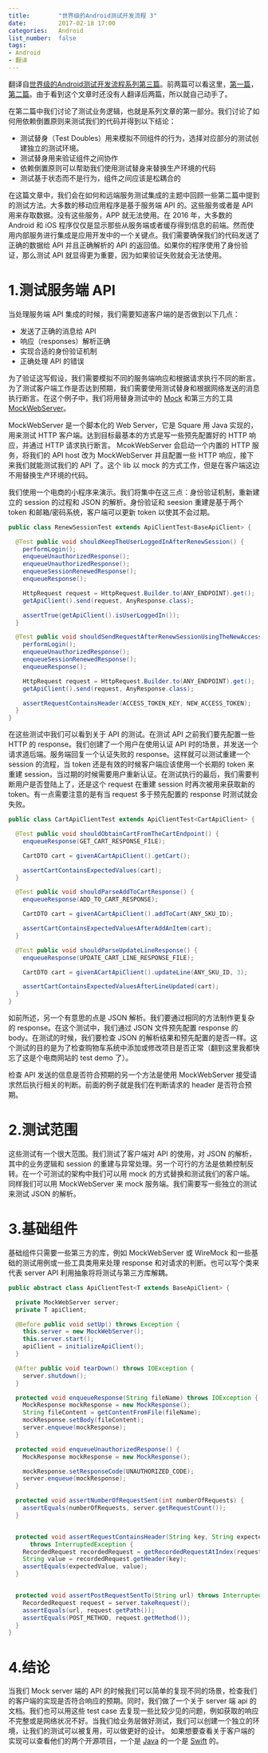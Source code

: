 ```yaml
---
title:        "世界级的Android测试开发流程 3"
date:         2017-02-18 17:00
categories:   Android
list_number:  false
tags:
- Android
- 翻译
---
```


翻译自[世界级的Android测试开发流程系列第三篇](http://blog.karumi.com/world-class-testing-development-pipeline-for-android-part-3/)。前两篇可以看这里，[第一篇](http://blog.zhaiyifan.cn/2016/02/23/world-class-testing-development-pipeline-for-android-part-1/)，[第二篇](http://blog.zhaiyifan.cn/2016/02/23/world-class-testing-development-pipeline-for-android-part-2/)。由于看到这个文章时还没有人翻译后两篇，所以就自己动手了。

<!--more-->

在第二篇中我们讨论了测试业务逻辑，也就是系列文章的第一部分。我们讨论了如何用依赖倒置原则来测试我们的代码并得到以下结论：

* 测试替身（Test Doubles）用来模拟不同组件的行为，选择对应部分的测试创建独立的测试环境。
* 测试替身用来验证组件之间协作
* 依赖倒置原则可以帮助我们使用测试替身来替换生产环境的代码
* 测试基于状态而不是行为，组件之间应该是松耦合的

在这篇文章中，我们会在如何和远端服务测试集成的主题中回顾一些第二篇中提到的测试方法。大多数的移动应用程序是基于服务端 API 的。这些服务或者是 API 用来存取数据。没有这些服务，APP 就无法使用。在 2016 年，大多数的 Android 和 iOS 程序仅仅是显示那些从服务端或者缓存得到信息的前端。然而使用内部服务进行集成是应用开发中的一个关键点。我们需要确保我们的代码发送了正确的数据给 API 并且正确解析的 API 的返回值。如果你的程序使用了身份验证，那么测试 API 就显得更为重要，因为如果验证失败就会无法使用。

# 1.测试服务端 API
当处理服务端 API 集成的时候，我们需要知道客户端的是否做到以下几点：

* 发送了正确的消息给 API
* 响应（responses）解析正确
* 实现合适的身份验证机制
* 正确处理 API 的错误

为了验证这写假设，我们需要模拟不同的服务端响应和根据请求执行不同的断言。为了测试客户端工作是否达到预期，我们需要使用测试替身和根据网络发送的消息执行断言。在这个例子中，我们将用替身测试中的 [Mock](https://www.martinfowler.com/bliki/TestDouble.html) 和第三方的工具 [MockWebServer](https://github.com/square/okhttp/tree/master/mockwebserver)。

MockWebServer 是一个脚本化的 Web Server，它是 Square 用 Java 实现的，用来测试 HTTP 客户端。达到目标最基本的方式是写一些预先配置好的 HTTP 响应，并通过 HTTP 请求执行断言。
McokWebServer 会启动一个内置的 HTTP 服务，将我们的 API host 改为 MockWebServer 并且配置一些 HTTP 响应，接下来我们就能测试我们的 API 了。这个 lib 以 mock 的方式工作，但是在客户端这边不用替换生产环境的代码。

我们使用一个电商的小程序来演示。我们将集中在这三点：身份验证机制，重新建立的 session 的过程和 JSON 的解析。身份验证和 seesion 重建是基于两个 token 和邮箱/密码系统，客户端可以更新 token 以使其不会过期。

```java
public class RenewSessionTest extends ApiClientTest<BaseApiClient> {

  @Test public void shouldKeepTheUserLoggedInAfterRenewSession() {
    performLogin();
    enqueueUnauthorizedResponse();
    enqueueUnauthorizedResponse();
    enqueueSessionRenewedResponse();
    enqueueResponse();

    HttpRequest request = HttpRequest.Builder.to(ANY_ENDPOINT).get();
    getApiClient().send(request, AnyResponse.class);

    assertTrue(getApiClient().isUserLoggedIn());
  }

  @Test public void shouldSendRequestAfterRenewSessionUsingTheNewAccessToken() {
    performLogin();
    enqueueUnauthorizedResponse();
    enqueueSessionRenewedResponse();
    enqueueResponse();

    HttpRequest request = HttpRequest.Builder.to(ANY_ENDPOINT).get();
    getApiClient().send(request, AnyResponse.class);

    assertRequestContainsHeader(ACCESS_TOKEN_KEY, NEW_ACCESS_TOKEN); 
  }
}
```

在这些测试中我们可以看到关于 API 的测试。在测试 API 之前我们要先配置一些 HTTP 的 response。我们创建了一个用户在使用认证 API 时的场景，并发送一个请求道后端。服务端回复一个认证失败的 response。这样就可以测试重建一个 session 的流程，当 token 还是有效的时候客户端应该使用一个长期的 token 来重建 session，当过期的时候需要用户重新认证。在测试执行的最后，我们需要判断用户是否登陆上了，还是这个 request 在重建 session 时再次被用来获取新的 token。有一点需要注意的是有当 request 多于预先配置的 response 时测试就会失败。

```java
public class CartApiClientTest extends ApiClientTest<CartApiClient> {

  @Test public void shouldObtainCartFromTheCartEndpoint() {
    enqueueResponse(GET_CART_RESPONSE_FILE);

    CartDTO cart = givenACartApiClient().getCart();

    assertCartContainsExpectedValues(cart);
  }

  @Test public void shouldParseAddToCartResponse() {
    enqueueResponse(ADD_TO_CART_RESPONSE);

    CartDTO cart = givenACartApiClient().addToCart(ANY_SKU_ID);

    assertCartContainsExpectedValuesAfterAddAnItem(cart);
  }

  @Test public void shouldParseUpdateLineResponse() {
    enqueueResponse(UPDATE_CART_LINE_RESPONSE_FILE);

    CartDTO cart = givenACartApiClient().updateLine(ANY_SKU_ID, 3);

    assertCartContainsExpectedValuesAfterLineUpdated(cart);
  }
}
```

如前所述，另一个有意思的点是 JSON 解析。我们要通过相同的方法制作更复杂的 response。在这个测试中，我们通过 JSON 文件预先配置 response 的 body。在测试的时候，我们要检查 JSON 的解析结果和预先配置的是否一样。这个测试的目的是为了检查购物车系统中添加或修改项目是否正常（翻到这里我都快忘了这是个电商网站的 test demo 了）。

检查 API 发送的信息是否符合预期的另一个方法是使用 MockWebServer 接受请求然后执行相关的判断。前面的例子就是我们在判断请求的 header 是否符合预期。

# 2.测试范围
这些测试有一个很大范围。我们测试了客户端对 API 的使用，对 JSON 的解析，其中的业务逻辑和 session 的重建与异常处理。另一个可行的方法是依赖控制反转。在一个可测试的架构中我们可以用 mock 的方式替换和测试我们的客户端。同样我们可以用 MockWebServer 来 mock 服务端。我们需要写一些独立的测试来测试 JSON 的解析。

# 3.基础组件
基础组件只需要一些第三方的库，例如 MockWebServer 或 WireMock 和一些基础的测试用例或一些工具类用来处理 response 和对请求的判断。也可以写个类来代表 server API 利用抽象将将测试与第三方库解耦。

```java
public abstract class ApiClientTest<T extends BaseApiClient> {

  private MockWebServer server;
  private T apiClient;

  @Before public void setUp() throws Exception {
    this.server = new MockWebServer();
    this.server.start();
    apiClient = initializeApiClient();
  }

  @After public void tearDown() throws IOException {
    server.shutdown();
  }

  protected void enqueueResponse(String fileName) throws IOException {
    MockResponse mockResponse = new MockResponse();
    String fileContent = getContentFromFile(fileName);
    mockResponse.setBody(fileContent);
    server.enqueue(mockResponse);
  }

  protected void enqueueUnauthorizedResponse() {
    MockResponse mockResponse = new MockResponse();

    mockResponse.setResponseCode(UNAUTHORIZED_CODE);
    server.enqueue(mockResponse);
  }

  protected void assertNumberOfRequestSent(int numberOfRequests) {
    assertEquals(numberOfRequests, server.getRequestCount());
  }


  protected void assertRequestContainsHeader(String key, String expectedValue, int requestIndex)
      throws InterruptedException {
    RecordedRequest recordedRequest = getRecordedRequestAtIndex(requestIndex);
    String value = recordedRequest.getHeader(key);
    assertEquals(expectedValue, value);
  }


  protected void assertPostRequestSentTo(String url) throws InterruptedException {
    RecordedRequest request = server.takeRequest();
    assertEquals(url, request.getPath());
    assertEquals(POST_METHOD, request.getMethod());
  }
}
```

# 4.结论
当我们 Mock server 端的 API 的时候我们可以简单的复现不同的场景，检查我们的客户端的实现是否符合响应的预期。同时，我们做了一个关于 server 端 api 的文档。我们也可以用这些 test case 去复现一些比较少见的问题，例如获取的响应不完整或是网络状况不好。当我们给业务层做好测试，我们可以创建一个独立的环境，让我们的测试可以被复用，可以做更好的设计。
如果想要查看关于客户端的实现可以查看他们的两个开源项目，一个是 [Java](https://github.com/Karumi/MarvelApiClientAndroid/) 的一个是 [Swift](https://github.com/Karumi/BothamNetworking) 的。

